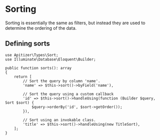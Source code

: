 # Sorting

Sorting is essentially the same as filters, but instead they are used to
determine the ordering of the data.

## Defining sorts

```
use Apitizer\Types\Sort;
use Illuminate\Database\Eloquent\Builder;

public function sorts(): array
{
    return [
        // Sort the query by column 'name'.
        'name' => $this->sort()->byField('name'),
        
        // Sort the query using a custom callback
        'id' => $this->sort()->handleUsing(function (Builder $query, Sort $sort) {
            $query->orderBy('id', $sort->getOrder());
        }),
        
        // Sort using an invokable class.
        'title' => $this->sort()->handleUsing(new TitleSort),
    ];
}
```
